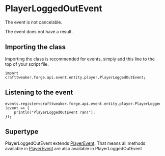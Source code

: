 # PlayerLoggedOutEvent

The event is not cancelable.

The event does not have a result.

## Importing the class

Importing the class is recommended for events, simply add this line to the top of your script file.
```zenscript
import crafttweaker.forge.api.event.entity.player.PlayerLoggedOutEvent;
```


## Listening to the event

```zenscript
events.register<crafttweaker.forge.api.event.entity.player.PlayerLoggedOutEvent>(event => {
    println("PlayerLoggedOutEvent ran!");
});
```


## Supertype

PlayerLoggedOutEvent extends [PlayerEvent](/forge/api/event/entity/player/PlayerEvent). That means all methods available in [PlayerEvent](/forge/api/event/entity/player/PlayerEvent) are also available in PlayerLoggedOutEvent

